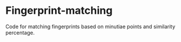 # Fingerprint-matching
Code for matching fingerprints based on minutiae points and similarity percentage.
